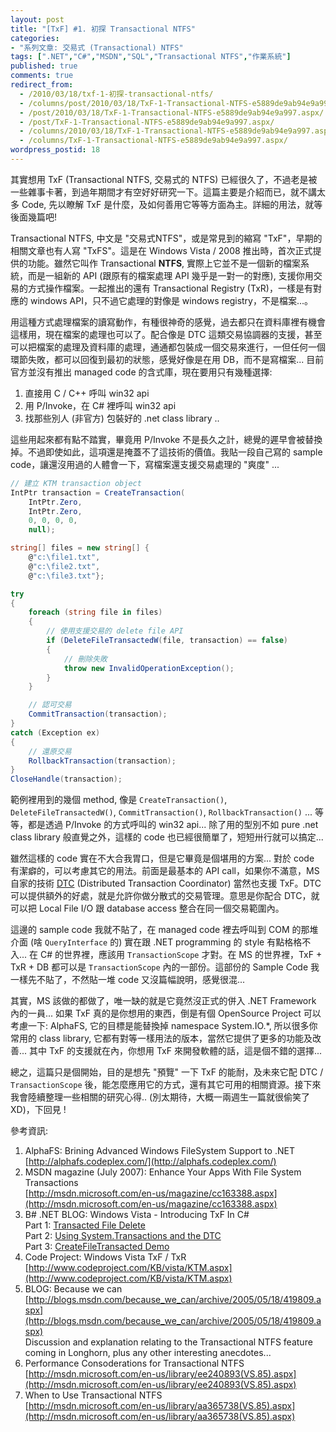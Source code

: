 ```yaml
---
layout: post
title: "[TxF] #1. 初探 Transactional NTFS"
categories:
- "系列文章: 交易式 (Transactional) NTFS"
tags: [".NET","C#","MSDN","SQL","Transactional NTFS","作業系統"]
published: true
comments: true
redirect_from:
  - /2010/03/18/txf-1-初探-transactional-ntfs/
  - /columns/post/2010/03/18/TxF-1-Transactional-NTFS-e5889de9ab94e9a997.aspx/
  - /post/2010/03/18/TxF-1-Transactional-NTFS-e5889de9ab94e9a997.aspx/
  - /post/TxF-1-Transactional-NTFS-e5889de9ab94e9a997.aspx/
  - /columns/2010/03/18/TxF-1-Transactional-NTFS-e5889de9ab94e9a997.aspx/
  - /columns/TxF-1-Transactional-NTFS-e5889de9ab94e9a997.aspx/
wordpress_postid: 18
---
```


其實想用 TxF (Transactional NTFS, 交易式的 NTFS) 已經很久了，不過老是被一些雜事卡著，到過年期間才有空好好研究一下。這篇主要是介紹而已，就不講太多 Code, 先以瞭解 TxF 是什麼，及如何善用它等等方面為主。詳細的用法，就等後面幾篇吧!

Transactional NTFS, 中文是 "交易式NTFS"，或是常見到的縮寫 "TxF"，早期的相關文章也有人寫 "TxFS"。這是在 Windows Vista / 2008 推出時，首次正式提供的功能。雖然它叫作 Transactional **NTFS**, 實際上它並不是一個新的檔案系統，而是一組新的 API (跟原有的檔案處理 API 幾乎是一對一的對應),  支援你用交易的方式操作檔案。一起推出的還有 Transactional Registry (TxR)，一樣是有對應的 windows API，只不過它處理的對像是 windows registry，不是檔案...。

用這種方式處理檔案的讀寫動作，有種很神奇的感覺，過去都只在資料庫裡有機會這樣用，現在檔案的處理也可以了。配合像是 DTC 這類交易協調器的支援，甚至可以把檔案的處理及資料庫的處理，通通都包裝成一個交易來進行，一但任何一個環節失敗，都可以回復到最初的狀態，感覺好像是在用 DB，而不是寫檔案... 目前官方並沒有推出 managed code 的含式庫，現在要用只有幾種選擇:

1. 直接用 C / C++ 呼叫 win32 api
1. 用 P/Invoke，在 C# 裡呼叫 win32 api
1. 找那些別人 (非官方) 包裝好的 .net class library ..

這些用起來都有點不踏實，畢竟用 P/Invoke 不是長久之計，總覺的遲早會被替換掉。不過即使如此，這項還是掩蓋不了這技術的價值。我貼一段自己寫的 sample code，讓還沒用過的人體會一下，寫檔案還支援交易處理的 "爽度" ...




```csharp 
// 建立 KTM transaction object
IntPtr transaction = CreateTransaction(
    IntPtr.Zero,
    IntPtr.Zero,
    0, 0, 0, 0,
    null);

string[] files = new string[] {
    @"c:\file1.txt",
    @"c:\file2.txt",
    @"c:\file3.txt"};

try
{
    foreach (string file in files)
    {
        // 使用支援交易的 delete file API
        if (DeleteFileTransactedW(file, transaction) == false)
        {
            // 刪除失敗
            throw new InvalidOperationException();
        }
    }

    // 認可交易
    CommitTransaction(transaction);
}
catch (Exception ex)
{
    // 還原交易
    RollbackTransaction(transaction);
}
CloseHandle(transaction);
```            


 

範例裡用到的幾個 method, 像是 ```CreateTransaction()```, ```DeleteFileTransactedW()```, ```CommitTransaction()```, ```RollbackTransaction()``` ... 等等，都是透過 P/Invoke 的方式呼叫的 win32 api... 除了用的型別不如 pure .net class library 般直覺之外，這樣的 code 也已經很簡單了，短短卅行就可以搞定...

雖然這樣的 code 實在不大合我胃口，但是它畢竟是個堪用的方案... 對於 code 有潔癖的，可以考慮其它的用法。前面是最基本的 API call，如果你不滿意，MS自家的技術 [DTC](http://en.wikipedia.org/wiki/Distributed_Transaction_Coordinator) (Distributed Transaction Coordinator) 當然也支援 TxF。DTC 可以提供額外的好處，就是允許你做分散式的交易管理。意思是你配合 DTC，就可以把 Local File I/O 跟 database access 整合在同一個交易範圍內。

這邊的 sample code 我就不貼了，在 managed code 裡去呼叫到 COM 的那堆介面 (啥 ```QueryInterface``` 的) 實在跟 .NET programming 的 style 有點格格不入... 在 C# 的世界裡，應該用 ```TransactionScope``` 才對。在 MS 的世界裡，TxF + TxR + DB 都可以是 ```TransactionScope``` 內的一部份。這部份的 Sample Code 我一樣先不貼了，不然貼一堆 code 又沒篇幅說明，感覺很混...

其實，MS 該做的都做了，唯一缺的就是它竟然沒正式的併入 .NET Framework 內的一員... 如果 TxF 真的是你想用的東西，倒是有個 OpenSource Project 可以考慮一下: AlphaFS, 它的目標是能替換掉 namespace System.IO.*, 所以很多你常用的 class library, 它都有對等一樣用法的版本，當然它提供了更多的功能及改善... 其中 TxF 的支援就在內，你想用 TxF 來開發軟體的話，這是個不錯的選擇...

總之，這篇只是個開始，目的是想先 "預覽" 一下 TxF 的能耐，及未來它配 DTC / ```TransactionScope``` 後，能怎麼應用它的方式，還有其它可用的相關資源。接下來我會陸續整理一些相關的研究心得.. (別太期待，大概一兩週生一篇就很偷笑了 XD)，下回見 !

 

 







參考資訊:
1. AlphaFS: Brining Advanced Windows FileSystem Support to .NET  
[http://alphafs.codeplex.com/](http://alphafs.codeplex.com/)
1. MSDN magazine (July 2007): Enhance Your Apps With File System Transactions  
[http://msdn.microsoft.com/en-us/magazine/cc163388.aspx](http://msdn.microsoft.com/en-us/magazine/cc163388.aspx)
1. B# .NET BLOG: Windows Vista - Introducing TxF In C#  
Part 1: [Transacted File Delete](http://community.bartdesmet.net/blogs/bart/archive/2006/11/05/Windows-Vista-_2D00_-Introducing-TxF-in-C_2300_-_2800_part-1_2900_-_2D00_-Transacted-file-delete.aspx)  
Part 2: [Using System.Transactions and the DTC](http://community.bartdesmet.net/blogs/bart/archive/2006/11/19/Windows-Vista-_2D00_-Introducing-TxF-in-C_2300_-_2800_part-2_2900_-_2D00_-Using-System.Transactions-and-the-DTC.aspx)  
Part 3: [CreateFileTransacted Demo](http://community.bartdesmet.net/blogs/bart/archive/2007/02/21/windows-vista-introducing-txf-in-c-part-3-createfiletransacted-demo.aspx)
1. Code Project: Windows Vista TxF / TxR  
[http://www.codeproject.com/KB/vista/KTM.aspx](http://www.codeproject.com/KB/vista/KTM.aspx)
1. BLOG: Because we can  
[http://blogs.msdn.com/because_we_can/archive/2005/05/18/419809.aspx](http://blogs.msdn.com/because_we_can/archive/2005/05/18/419809.aspx)  
Discussion and explanation relating to the Transactional NTFS feature coming in Longhorn, plus any other interesting anecdotes... 
1. Performance Consoderations for Transactional NTFS  
[http://msdn.microsoft.com/en-us/library/ee240893(VS.85).aspx](http://msdn.microsoft.com/en-us/library/ee240893(VS.85).aspx)
1. When to Use Transactional NTFS  
[http://msdn.microsoft.com/en-us/library/aa365738(VS.85).aspx](http://msdn.microsoft.com/en-us/library/aa365738(VS.85).aspx)
